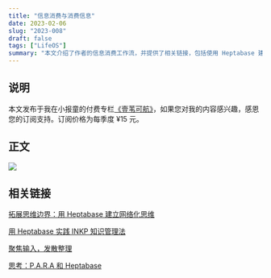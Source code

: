 ```yaml
---
title: "信息消费与消费信息"
date: 2023-02-06
slug: "2023-008"
draft: false
tags: ["LifeOS"]
summary: "本文介绍了作者的信息消费工作流，并提供了相关链接，包括使用 Heptabase 建立网络化思维和实践 INKP 知识管理法等。"
---
```


## 说明

本文发布于我在小报童的付费专栏[《壹苇可航》](https://xiaobot.net/p/ywkh?refer=59b4c4c8-52a3-4dd4-b54b-1a81d7a4fb18)，如果您对我的内容感兴趣，感恩您的订阅支持。订阅价格为每季度 ¥15 元。

## 正文

![](https://cos.justgoidea.com/justgoidea/uPic/2023/06/04/hxhq8v.png)

## 相关链接

[拓展思维边界：用 Heptabase 建立网络化思维](https://justgoidea.com/posts/2023-007)

[用 Heptabase 实践 INKP 知识管理法](https://justgoidea.com/posts/2022-014)

[聚焦输入，发散整理](https://justgoidea.com/posts/2022-016)

[思考：P.A.R.A 和 Heptabase](https://justgoidea.com/posts/2023-003)
